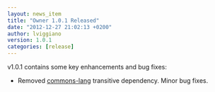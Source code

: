 ```yaml
---
layout: news_item
title: "Owner 1.0.1 Released"
date: "2012-12-27 21:02:13 +0200"
author: lviggiano
version: 1.0.1
categories: [release]
---
```


v1.0.1 contains some key enhancements and bug fixes:

 * Removed [commons-lang][] transitive dependency. Minor bug fixes.

  [commons-lang]: http://commons.apache.org/lang/
